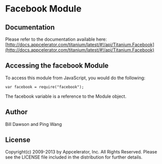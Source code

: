 # Facebook Module

## Documentation

Please refer to the documentation available here:
[http://docs.appcelerator.com/titanium/latest/#!/api/Titanium.Facebook](http://docs.appcelerator.com/titanium/latest/#!/api/Titanium.Facebook)

## Accessing the facebook Module

To access this module from JavaScript, you would do the following:

	var facebook = require("facebook");

The facebook variable is a reference to the Module object.	

## Author

Bill Dawson and Ping Wang

## License

Copyright(c) 2009-2013 by Appcelerator, Inc. All Rights Reserved. Please see the LICENSE file included in the distribution for further details.
